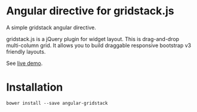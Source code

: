 Angular directive for gridstack.js
============

A simple gridstack angular directive.

gridstack.js is a jQuery plugin for widget layout. This is drag-and-drop multi-column grid. It allows you to build 
draggable responsive bootstrap v3 friendly layouts. 

See [live demo](http://tropicalista.github.io/angular-gridstack).

Installation
============

	bower install --save angular-gridstack